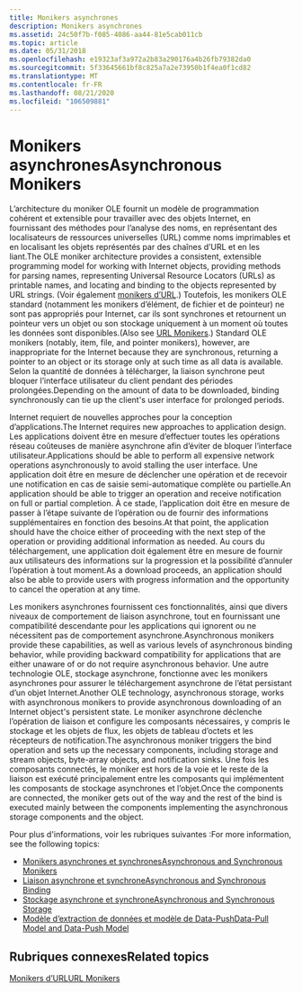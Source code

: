 ```yaml
---
title: Monikers asynchrones
description: Monikers asynchrones
ms.assetid: 24c50f7b-f085-4086-aa44-81e5cab011cb
ms.topic: article
ms.date: 05/31/2018
ms.openlocfilehash: e19323af3a972a2b83a290176a4b26fb79382da0
ms.sourcegitcommit: 5f33645661bf8c825a7a2e73950b1f4ea0f1cd82
ms.translationtype: MT
ms.contentlocale: fr-FR
ms.lasthandoff: 08/21/2020
ms.locfileid: "106509881"
---
```

# <a name="asynchronous-monikers"></a><span data-ttu-id="9d39f-103">Monikers asynchrones</span><span class="sxs-lookup"><span data-stu-id="9d39f-103">Asynchronous Monikers</span></span>

<span data-ttu-id="9d39f-104">L’architecture du moniker OLE fournit un modèle de programmation cohérent et extensible pour travailler avec des objets Internet, en fournissant des méthodes pour l’analyse des noms, en représentant des localisateurs de ressources universelles (URL) comme noms imprimables et en localisant les objets représentés par des chaînes d’URL et en les liant.</span><span class="sxs-lookup"><span data-stu-id="9d39f-104">The OLE moniker architecture provides a consistent, extensible programming model for working with Internet objects, providing methods for parsing names, representing Universal Resource Locators (URLs) as printable names, and locating and binding to the objects represented by URL strings.</span></span> <span data-ttu-id="9d39f-105">(Voir également [monikers d’URL](url-monikers.md).) Toutefois, les monikers OLE standard (notamment les monikers d’élément, de fichier et de pointeur) ne sont pas appropriés pour Internet, car ils sont synchrones et retournent un pointeur vers un objet ou son stockage uniquement à un moment où toutes les données sont disponibles.</span><span class="sxs-lookup"><span data-stu-id="9d39f-105">(Also see [URL Monikers](url-monikers.md).) Standard OLE monikers (notably, item, file, and pointer monikers), however, are inappropriate for the Internet because they are synchronous, returning a pointer to an object or its storage only at such time as all data is available.</span></span> <span data-ttu-id="9d39f-106">Selon la quantité de données à télécharger, la liaison synchrone peut bloquer l’interface utilisateur du client pendant des périodes prolongées.</span><span class="sxs-lookup"><span data-stu-id="9d39f-106">Depending on the amount of data to be downloaded, binding synchronously can tie up the client's user interface for prolonged periods.</span></span>

<span data-ttu-id="9d39f-107">Internet requiert de nouvelles approches pour la conception d’applications.</span><span class="sxs-lookup"><span data-stu-id="9d39f-107">The Internet requires new approaches to application design.</span></span> <span data-ttu-id="9d39f-108">Les applications doivent être en mesure d’effectuer toutes les opérations réseau coûteuses de manière asynchrone afin d’éviter de bloquer l’interface utilisateur.</span><span class="sxs-lookup"><span data-stu-id="9d39f-108">Applications should be able to perform all expensive network operations asynchronously to avoid stalling the user interface.</span></span> <span data-ttu-id="9d39f-109">Une application doit être en mesure de déclencher une opération et de recevoir une notification en cas de saisie semi-automatique complète ou partielle.</span><span class="sxs-lookup"><span data-stu-id="9d39f-109">An application should be able to trigger an operation and receive notification on full or partial completion.</span></span> <span data-ttu-id="9d39f-110">À ce stade, l’application doit être en mesure de passer à l’étape suivante de l’opération ou de fournir des informations supplémentaires en fonction des besoins.</span><span class="sxs-lookup"><span data-stu-id="9d39f-110">At that point, the application should have the choice either of proceeding with the next step of the operation or providing additional information as needed.</span></span> <span data-ttu-id="9d39f-111">Au cours du téléchargement, une application doit également être en mesure de fournir aux utilisateurs des informations sur la progression et la possibilité d’annuler l’opération à tout moment.</span><span class="sxs-lookup"><span data-stu-id="9d39f-111">As a download proceeds, an application should also be able to provide users with progress information and the opportunity to cancel the operation at any time.</span></span>

<span data-ttu-id="9d39f-112">Les monikers asynchrones fournissent ces fonctionnalités, ainsi que divers niveaux de comportement de liaison asynchrone, tout en fournissant une compatibilité descendante pour les applications qui ignorent ou ne nécessitent pas de comportement asynchrone.</span><span class="sxs-lookup"><span data-stu-id="9d39f-112">Asynchronous monikers provide these capabilities, as well as various levels of asynchronous binding behavior, while providing backward compatibility for applications that are either unaware of or do not require asynchronous behavior.</span></span> <span data-ttu-id="9d39f-113">Une autre technologie OLE, stockage asynchrone, fonctionne avec les monikers asynchrones pour assurer le téléchargement asynchrone de l’état persistant d’un objet Internet.</span><span class="sxs-lookup"><span data-stu-id="9d39f-113">Another OLE technology, asynchronous storage, works with asynchronous monikers to provide asynchronous downloading of an Internet object's persistent state.</span></span> <span data-ttu-id="9d39f-114">Le moniker asynchrone déclenche l’opération de liaison et configure les composants nécessaires, y compris le stockage et les objets de flux, les objets de tableau d’octets et les récepteurs de notification.</span><span class="sxs-lookup"><span data-stu-id="9d39f-114">The asynchronous moniker triggers the bind operation and sets up the necessary components, including storage and stream objects, byte-array objects, and notification sinks.</span></span> <span data-ttu-id="9d39f-115">Une fois les composants connectés, le moniker est hors de la voie et le reste de la liaison est exécuté principalement entre les composants qui implémentent les composants de stockage asynchrones et l’objet.</span><span class="sxs-lookup"><span data-stu-id="9d39f-115">Once the components are connected, the moniker gets out of the way and the rest of the bind is executed mainly between the components implementing the asynchronous storage components and the object.</span></span>

<span data-ttu-id="9d39f-116">Pour plus d'informations, voir les rubriques suivantes :</span><span class="sxs-lookup"><span data-stu-id="9d39f-116">For more information, see the following topics:</span></span>

-   [<span data-ttu-id="9d39f-117">Monikers asynchrones et synchrones</span><span class="sxs-lookup"><span data-stu-id="9d39f-117">Asynchronous and Synchronous Monikers</span></span>](./asynchronous-vs.-synchronous-monikers.md)
-   [<span data-ttu-id="9d39f-118">Liaison asynchrone et synchrone</span><span class="sxs-lookup"><span data-stu-id="9d39f-118">Asynchronous and Synchronous Binding</span></span>](./asynchronous-vs.-synchronous-binding.md)
-   [<span data-ttu-id="9d39f-119">Stockage asynchrone et synchrone</span><span class="sxs-lookup"><span data-stu-id="9d39f-119">Asynchronous and Synchronous Storage</span></span>](./asynchronous-vs.-synchronous-storage.md)
-   [<span data-ttu-id="9d39f-120">Modèle d’extraction de données et modèle de Data-Push</span><span class="sxs-lookup"><span data-stu-id="9d39f-120">Data-Pull Model and Data-Push Model</span></span>](./data-pull-model-vs.-data-push-model.md)

## <a name="related-topics"></a><span data-ttu-id="9d39f-121">Rubriques connexes</span><span class="sxs-lookup"><span data-stu-id="9d39f-121">Related topics</span></span>

<dl> <dt>

[<span data-ttu-id="9d39f-122">Monikers d’URL</span><span class="sxs-lookup"><span data-stu-id="9d39f-122">URL Monikers</span></span>](url-monikers.md)
</dt> </dl>

 

 